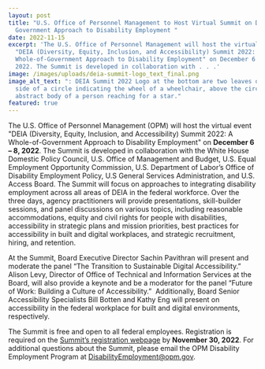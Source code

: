 ```yaml
---
layout: post
title: "U.S. Office of Personnel Management to Host Virtual Summit on DEIA and
  Government Approach to Disability Employment "
date: 2022-11-15
excerpt: 'The U.S. Office of Personnel Management will host the virtual event
  "DEIA (Diversity, Equity, Inclusion, and Accessibility) Summit 2022: A
  Whole-of-Government Approach to Disability Employment" on December 6 – 8,
  2022. The Summit is developed in collaboration with . . .'
image: /images/uploads/deia-summit-logo_text_final.png
image_alt_text: ": DEIA Summit 2022 Logo at the bottom are two leaves on either
  side of a circle indicating the wheel of a wheelchair, above the circle is the
  abstract body of a person reaching for a star."
featured: true
---
```

The U.S. Office of Personnel Management (OPM) will host the virtual event "DEIA (Diversity, Equity, Inclusion, and Accessibility) Summit 2022: A Whole-of-Government Approach to Disability Employment" on **December 6 – 8, 2022**. The Summit is developed in collaboration with the White House Domestic Policy Council, U.S. Office of Management and Budget, U.S. Equal Employment Opportunity Commission, U.S. Department of Labor’s Office of Disability Employment Policy, U.S General Services Administration, and U.S. Access Board. The Summit will focus on approaches to integrating disability employment across all areas of DEIA in the federal workforce. Over the three days, agency practitioners will provide presentations, skill-builder sessions, and panel discussions on various topics, including reasonable accommodations, equity and civil rights for people with disabilities, accessibility in strategic plans and mission priorities, best practices for accessibility in built and digital workplaces, and strategic recruitment, hiring, and retention. 

At the Summit, Board Executive Director Sachin Pavithran will present and moderate the panel “The Transition to Sustainable Digital Accessibility.” Alison Levy, Director of Office of Technical and Information Services at the Board, will also provide a keynote and be a moderator for the panel “Future of Work: Building a Culture of Accessibility.”  Additionally, Board Senior Accessibility Specialists Bill Botten and Kathy Eng will present on accessibility in the federal workplace for built and digital environments, respectively. 

The Summit is free and open to all federal employees. Registration is required on the [Summit’s registration webpage](https://web.cvent.com/event/2e808048-068f-45a6-bac6-6259248c535f/regProcessStep1) by **November 30, 2022**. For additional questions about the Summit, please email the OPM Disability Employment Program at [DisabilityEmployment@opm.gov](mailto:DisabilityEmployment@opm.gov).
